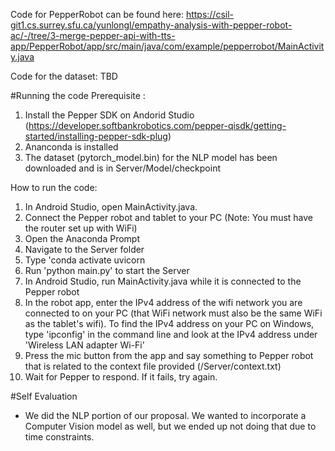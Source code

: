 Code for PepperRobot can be found here: https://csil-git1.cs.surrey.sfu.ca/yunlongl/empathy-analysis-with-pepper-robot-ac/-/tree/3-merge-pepper-api-with-tts-app/PepperRobot/app/src/main/java/com/example/pepperrobot/MainActivity.java

Code for the dataset: TBD

#Running the code
Prerequisite : 
1. Install the Pepper SDK on Andorid Studio (https://developer.softbankrobotics.com/pepper-qisdk/getting-started/installing-pepper-sdk-plug)
2. Ananconda is installed
3. The dataset (pytorch_model.bin) for the NLP model has been downloaded and is in Server/Model/checkpoint

How to run the code:
1. In Android Studio, open MainActivity.java.
2. Connect the Pepper robot and tablet to your PC (Note: You must have the router set up with WiFi)
3. Open the Anaconda Prompt
4. Navigate to the Server folder
5. Type 'conda activate uvicorn
6. Run 'python main.py' to start the Server
7. In Android Studio, run MainActivity.java while it is connected to the Pepper robot
8. In the robot app, enter the IPv4 address of the wifi network you are connected to on your PC (that WiFi network must also be the same WiFi as the tablet's wifi). To find the IPv4 address on your PC on Windows, type 'ipconfig' in the command line and look at the IPv4 address under 'Wireless LAN adapter Wi-Fi'
9. Press the mic button from the app and say something to Pepper robot that is related to the context file provided (/Server/context.txt)
10. Wait for Pepper to respond. If it fails, try again.

#Self Evaluation
- We did the NLP portion of our proposal. We wanted to incorporate a Computer Vision model as well, but we ended up not doing that due to time constraints.


